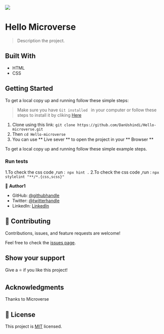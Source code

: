 ![](https://img.shields.io/badge/Microverse-blueviolet)

# Hello Microverse

> Description the project.


## Built With

- HTML
- CSS


## Getting Started

To get a local copy up and running follow these simple steps:

> Make sure you have `Git installed ` in your computer or follow these steps to install it by cliking [Here](https://github.com/git-guides/install-git#:~:text=To%20install%20Git%2C%20run%20the,installation%20by%20typing%3A%20git%20version%20.)

1. Clone using this link: ``git clone https://github.com/DanUshindi/Hello-microverse.git``
2. Then `cd Hello-microverse`
3. You can use ** Live sever ** to open the project in your ** Browser **


To get a local copy up and running follow these simple example steps.

### Run tests
1.To check the css code ,run :` npx hint .`
2.To check the css code ,run : `npx stylelint "**/*.{css,scss}"`

👤 **Author1**

- GitHub: [@githubhandle](https://github.com/DanUshindi)
- Twitter: [@twitterhandle](https://twitter.com/dan_ushindi)
- LinkedIn: [LinkedIn](https://www.linkedin.com/in/dan-ushindi-821415215/)


## 🤝 Contributing

Contributions, issues, and feature requests are welcome!

Feel free to check the [issues page](https://github.com/DanUshindi/Hello-microverse/issues/new).

## Show your support

Give a ⭐️ if you like this project!

## Acknowledgments

Thanks to Microverse

## 📝 License

This project is [MIT](./MIT.md) licensed.
